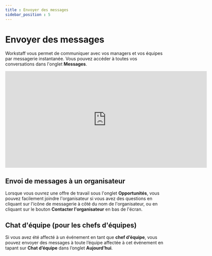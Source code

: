 ```yaml
---
title : Envoyer des messages
sidebar_position : 5
---
```


# Envoyer des messages

Workstaff vous permet de communiquer avec vos managers et vos équipes par messagerie instantanée. Vous pouvez accéder à toutes vos conversations dans l'onglet **Messages**.

<iframe width="640" height="307" src="https://www.loom.com/embed/22999ae59e524363a4047af54ed99969" frameborder="0" webkitallowfullscreen mozallowfullscreen allowfullscreen></iframe>

## Envoi de messages à un organisateur
Lorsque vous ouvrez une offre de travail sous l'onglet **Opportunités**, vous pouvez facilement joindre l'organisateur si vous avez des questions en cliquant sur l'icône de messagerie à côté du nom de l'organisateur, ou en cliquant sur le bouton **Contacter l'organisateur** en bas de l'écran.

## Chat d'équipe (pour les chefs d'équipes)
Si vous avez été affecté à un événement en tant que **chef d’équipe**, vous pouvez envoyer des messages à toute l’équipe affectée à cet événement en tapant sur **Chat d’équipe** dans l’onglet **Aujourd’hui**.